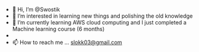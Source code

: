 - 👋 Hi, I’m @Swostik
- 👀 I’m interested in learning new things and polishing the old knowledge
- 🌱 I’m currently learning AWS cloud computing and I just completed a Machine learning course (6 months)
-
- 📫 How to reach me ... slokk03@gmail.com

<!---
Swostik/Swostik is a ✨ special ✨ repository because its `README.md` (this file) appears on your GitHub profile.
You can click the Preview link to take a look at your changes.
--->
